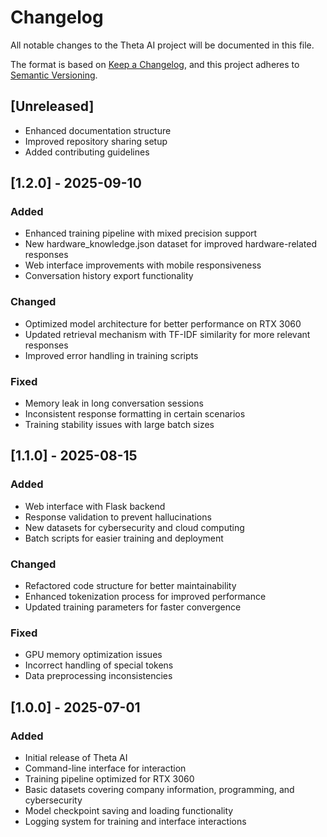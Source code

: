 # Changelog

All notable changes to the Theta AI project will be documented in this file.

The format is based on [Keep a Changelog](https://keepachangelog.com/en/1.0.0/),
and this project adheres to [Semantic Versioning](https://semver.org/spec/v2.0.0.html).

## [Unreleased]

- Enhanced documentation structure
- Improved repository sharing setup
- Added contributing guidelines

## [1.2.0] - 2025-09-10

### Added

- Enhanced training pipeline with mixed precision support
- New hardware_knowledge.json dataset for improved hardware-related responses
- Web interface improvements with mobile responsiveness
- Conversation history export functionality

### Changed

- Optimized model architecture for better performance on RTX 3060
- Updated retrieval mechanism with TF-IDF similarity for more relevant responses
- Improved error handling in training scripts

### Fixed

- Memory leak in long conversation sessions
- Inconsistent response formatting in certain scenarios
- Training stability issues with large batch sizes

## [1.1.0] - 2025-08-15

### Added

- Web interface with Flask backend
- Response validation to prevent hallucinations
- New datasets for cybersecurity and cloud computing
- Batch scripts for easier training and deployment

### Changed

- Refactored code structure for better maintainability
- Enhanced tokenization process for improved performance
- Updated training parameters for faster convergence

### Fixed

- GPU memory optimization issues
- Incorrect handling of special tokens
- Data preprocessing inconsistencies

## [1.0.0] - 2025-07-01

### Added

- Initial release of Theta AI
- Command-line interface for interaction
- Training pipeline optimized for RTX 3060
- Basic datasets covering company information, programming, and cybersecurity
- Model checkpoint saving and loading functionality
- Logging system for training and interface interactions
